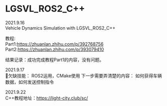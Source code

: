 # LGSVL_ROS2_C++
2021.9.16  
Vehicle Dynamics Simulation with LGSVL_ROS2_C++  

教程:  
Part1:https://zhuanlan.zhihu.com/p/392768756  
Part2:https://zhuanlan.zhihu.com/p/393079410

结果记录：成功完成教程Part1的内容，没有问题。

2021.9.17  
欠缺技能：
ROS2运用，CMake使用
下一步需要弄清楚的内容：
如何获得车辆数据，如何发送控制指令

2021.9.22  
C++教程地址：https://light-city.club/sc/
